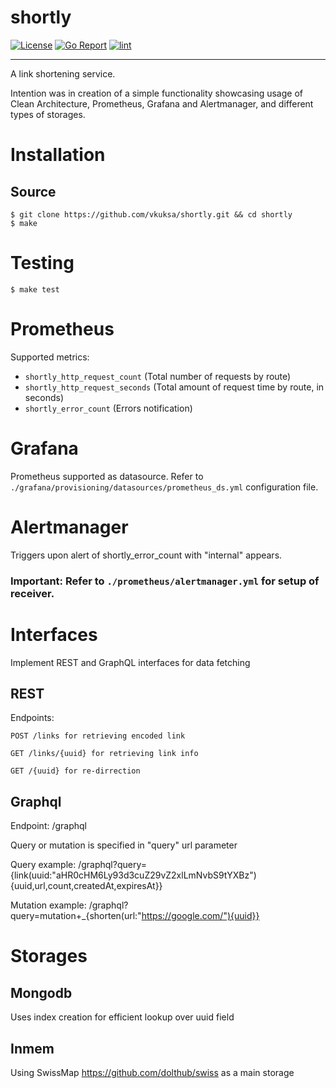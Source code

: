 # shortly
[![License](https://img.shields.io/github/license/vkuksa/shortly)](https://github.com/vkuksa/shortly/blob/main/LICENSE)
[![Go Report](https://goreportcard.com/badge/github.com/vkuksa/shortly)](https://goreportcard.com/report/github.com/vkuksa/shortly)
[![lint](https://github.com/vkuksa/shortly/actions/workflows/lint.yaml/badge.svg)](https://github.com/vkuksa/shortly/actions/workflows/lint.yaml)

---

A link shortening service.

Intention was in creation of a simple functionality showcasing usage of Clean Architecture, Prometheus, Grafana and Alertmanager, and different types of storages.


# Installation

## Source
```console
$ git clone https://github.com/vkuksa/shortly.git && cd shortly
$ make
```

# Testing
```console
$ make test
```

# Prometheus
Supported metrics:
- `shortly_http_request_count` (Total number of requests by route) 
- `shortly_http_request_seconds` (Total amount of request time by route, in seconds)
- `shortly_error_count` (Errors notification)

# Grafana
Prometheus supported as datasource. Refer to `./grafana/provisioning/datasources/prometheus_ds.yml` configuration file.

# Alertmanager
Triggers upon alert of shortly_error_count with "internal" appears.

### Important: Refer to `./prometheus/alertmanager.yml` for setup of receiver.


# Interfaces
Implement REST and GraphQL interfaces for data fetching

## REST
Endpoints:
    
	POST /links for retrieving encoded link
	
	GET /links/{uuid} for retrieving link info
	
	GET /{uuid} for re-dirrection   

## Graphql
Endpoint: /graphql

Query or mutation is specified in "query" url parameter

Query example: /graphql?query={link(uuid:"aHR0cHM6Ly93d3cuZ29vZ2xlLmNvbS9tYXBz"){uuid,url,count,createdAt,expiresAt}}

Mutation example: /graphql?query=mutation+_{shorten(url:"https://google.com/"){uuid}}

# Storages

## Mongodb
Uses index creation for efficient lookup over uuid field

## Inmem
Using SwissMap https://github.com/dolthub/swiss as a main storage
